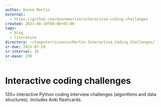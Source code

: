 ```yaml
---
author: Donne Martin
external:
  - https://github.com/donnemartin/interactive-coding-challenges
created: 2023-08-19T00:00+03:00
tags:
  - blog
  - literature
directory: ~/Computer/science/Martin-Interactive_Coding_Challenges/
sr-due: 2025-07-29
sr-interval: 16
sr-ease: 230
---
```


# Interactive coding challenges

120+ interactive Python coding interview challenges (algorithms and data structures). Includes Anki flashcards.
